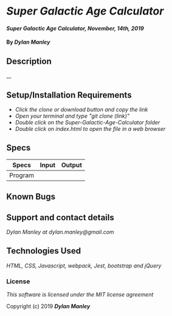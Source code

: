 # _Super Galactic Age Calculator_

#### _Super Galactic Age Calculator, November, 14th, 2019_

#### By _**Dylan Manley**_

## Description

__

## Setup/Installation Requirements

* _Click the clone or download button and copy the link_
* _Open your terminal and type "git clone (link)"_
* _Double click on the Super-Galactic-Age-Calculator folder_
* _Double click on index.html to open the file in a web browser_

## Specs

|Specs|Input|Output|
|-|-|-|
|Program

## Known Bugs


## Support and contact details

_Dylan Manley at dylan.manley@gmail.com_

## Technologies Used

_HTML, CSS, Javascript, webpack, Jest, bootstrap and jQuery_

### License

*This software is licensed under the MIT license agreement*

Copyright (c) 2019 **_Dylan Manley_**
